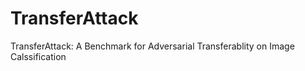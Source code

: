 # TransferAttack
TransferAttack: A Benchmark for Adversarial Transferablity on Image Calssification
